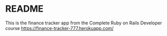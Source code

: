 # README
This is the finance tracker app from the Complete Ruby on Rails Developer course
https://finance-tracker-777.herokuapp.com/

